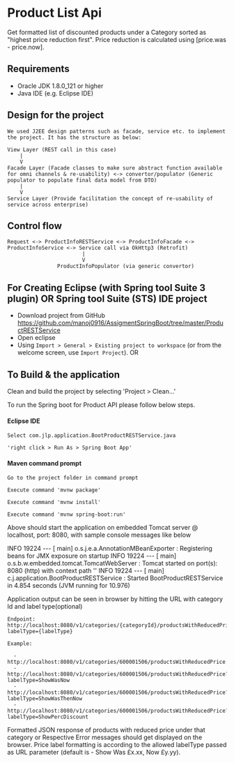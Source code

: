 # Product List Api
Get formatted list of discounted products under a Category sorted as "highest price reduction first". Price reduction is calculated using [price.was - price.now].

## Requirements
* Oracle JDK 1.8.0_121 or higher
* Java IDE (e.g. Eclipse IDE)

## Design for the project
 	We used J2EE design patterns such as facade, service etc. to implement the project. It has the structure as below:
 	
	View Layer (REST call in this case)
		|
		V
	Facade Layer (Facade classes to make sure abstract function available for omni channels & re-usability) <-> convertor/populator (Generic populator to populate final data model from DTO)
		|
		V
	Service Layer (Provide facilitation the concept of re-usability of service across enterprise)
 			
## Control flow

	Request <-> ProductInfoRESTService <-> ProductInfoFacade <-> ProductInfoService <-> Service call via OkHttp3 (Retrofit)
							|
							V
					ProductInfoPopulator (via generic convertor)

## For Creating Eclipse (with Spring tool Suite 3 plugin) OR Spring tool Suite (STS) IDE project

* Download project from GitHub https://github.com/manoj0916/AssigmentSpringBoot/tree/master/ProductRESTService
* Open eclipse
* Using `Import > General > Existing project to workspace` (or from the welcome screen, use `Import Project`). OR


## To Build & the application

Clean and build the project by selecting 'Project > Clean...'

To run the Spring boot for Product API please follow below steps.

#### Eclipse IDE
	
	Select com.jlp.application.BootProductRESTService.java

    'right click > Run As > Spring Boot App'

#### Maven command prompt

    Go to the project folder in command prompt
    
    Execute command 'mvnw package'
    
    Execute command 'mvnw install'
    
    Execute command 'mvnw spring-boot:run'

    
Above should start the application on embedded Tomcat server @ localhost, port: 8080, with sample console messages like below

INFO 19224 --- [           main] o.s.j.e.a.AnnotationMBeanExporter        : Registering beans for JMX exposure on startup
INFO 19224 --- [           main] o.s.b.w.embedded.tomcat.TomcatWebServer  : Tomcat started on port(s): 8080 (http) with context path ''
INFO 19224 --- [           main] c.j.application.BootProductRESTService   : Started BootProductRESTService in 4.854 seconds (JVM running for 10.976)


Application output can be seen in browser by hitting the URL with category Id and label type(optional)

    Endpoint: http://localhost:8080/v1/categories/{categoryId}/productsWithReducedPrice?labelType={labelType}
   
    Example: 
    
      - http://localhost:8080/v1/categories/600001506/productsWithReducedPrice
      - http://localhost:8080/v1/categories/600001506/productsWithReducedPrice?labelType=ShowWasNow
      - http://localhost:8080/v1/categories/600001506/productsWithReducedPrice?labelType=ShowWasThenNow
      - http://localhost:8080/v1/categories/600001506/productsWithReducedPrice?labelType=ShowPercDiscount
 
Formatted JSON response of products with reduced price under that category or Respective Error messages should get displayed on the browser. Price label formatting is according to the allowed labelType passed as URL parameter (default is - Show Was £x.xx, Now £y.yy). 
 
